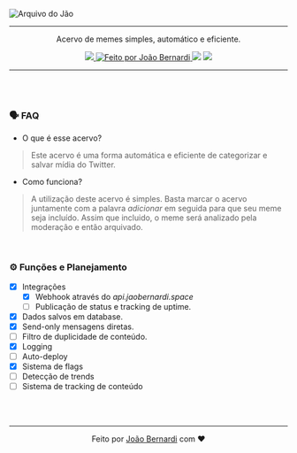 ![Arquivo do Jão](assets/arquivo_do_jão_bg.png)
<hr>
<p align="center">Acervo de memes simples, automático e eficiente.</p>
<p align="center">
    <a href="https://twitter.com/intent/follow?screen_name=arquivodojao">
        <img src="https://img.shields.io/badge/follow-@arquivodojao-39013C?style=plastic&logo=twitter&logoColor=white&style=flat">
    </a>
    <a href="https://twitter.com/jaobernard">
        <img alt="Feito por João Bernardi" src="https://img.shields.io/badge/feito%20por-%40jaobernard-39013C">
    </a>
    <a>
        <img src="https://img.shields.io/github/last-commit/jaobernardi/acervo?color=39013C">
    </a>
    <a>
        <img src="https://img.shields.io/github/license/jaobernardi/acervo?color=39013C">
    </a>
</p>
<hr><br><br>

### 🗣 FAQ
- O que é esse acervo?
> Este acervo é uma forma automática e eficiente de categorizar e salvar mídia do Twitter.

- Como funciona?
> A utilização deste acervo é simples. Basta marcar o acervo juntamente com a palavra *adicionar* em seguida para que seu meme seja incluído. Assim que incluido, o meme será analizado pela moderação e então arquivado.


<br>

### ⚙️ Funções e Planejamento
- [x] Integrações
    * [x] Webhook através do *api.jaobernardi.space*
    * [ ] Publicação de status e tracking de uptime.
- [x] Dados salvos em database.
- [x] Send-only mensagens diretas.
- [ ] Filtro de duplicidade de conteúdo.
- [x] Logging
- [ ] Auto-deploy
- [x] Sistema de flags
- [ ] Detecção de trends 
- [ ] Sistema de tracking de conteúdo

<br>
<br>
<hr>
<p align="center">
Feito por <a href="https://twitter.com/jaobernard">João Bernardi</a> com ❤️
</p>